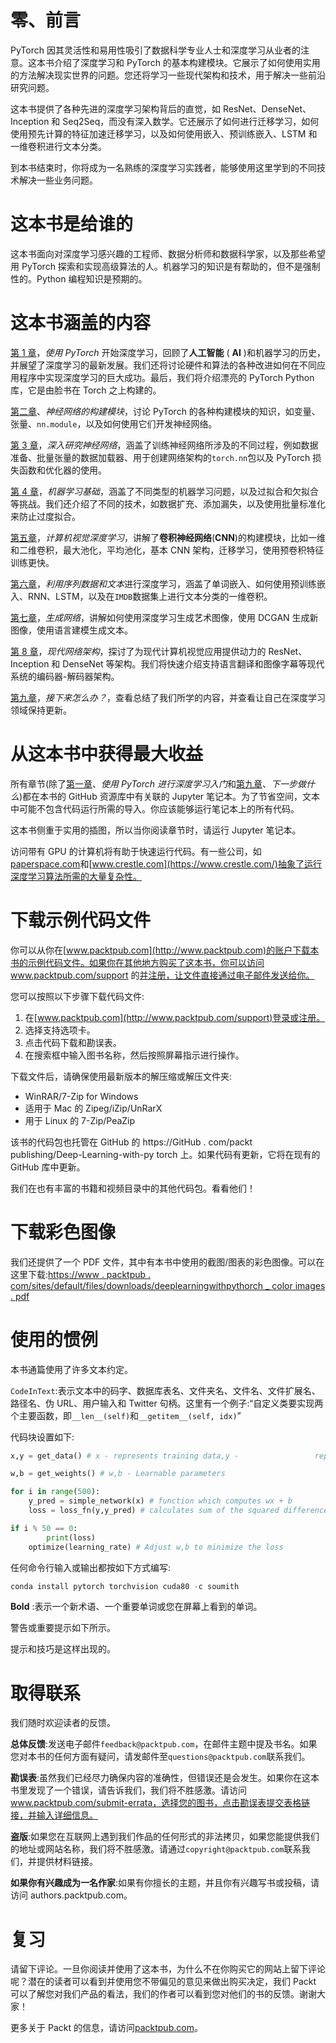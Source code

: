 # 零、前言

PyTorch 因其灵活性和易用性吸引了数据科学专业人士和深度学习从业者的注意。这本书介绍了深度学习和 PyTorch 的基本构建模块。它展示了如何使用实用的方法解决现实世界的问题。您还将学习一些现代架构和技术，用于解决一些前沿研究问题。

这本书提供了各种先进的深度学习架构背后的直觉，如 ResNet、DenseNet、Inception 和 Seq2Seq，而没有深入数学。它还展示了如何进行迁移学习，如何使用预先计算的特征加速迁移学习，以及如何使用嵌入、预训练嵌入、LSTM 和一维卷积进行文本分类。

到本书结束时，你将成为一名熟练的深度学习实践者，能够使用这里学到的不同技术解决一些业务问题。

# 这本书是给谁的

这本书面向对深度学习感兴趣的工程师、数据分析师和数据科学家，以及那些希望用 PyTorch 探索和实现高级算法的人。机器学习的知识是有帮助的，但不是强制性的。Python 编程知识是预期的。

# 这本书涵盖的内容

[第 1 章](1.html)，*使用 PyTorch* 开始深度学习，回顾了**人工智能** ( **AI** )和机器学习的历史，并展望了深度学习的最新发展。我们还将讨论硬件和算法的各种改进如何在不同应用程序中实现深度学习的巨大成功。最后，我们将介绍漂亮的 PyTorch Python 库，它是由脸书在 Torch 之上构建的。

[第二章](2.html)、*神经网络的构建模块*，讨论 PyTorch 的各种构建模块的知识，如变量、张量、`nn.module`，以及如何使用它们开发神经网络。

[第 3 章](2.html)，*深入研究神经网络*，涵盖了训练神经网络所涉及的不同过程，例如数据准备、批量张量的数据加载器、用于创建网络架构的`torch.nn`包以及 PyTorch 损失函数和优化器的使用。

[第 4 章](3.html)，*机器学习基础*，涵盖了不同类型的机器学习问题，以及过拟合和欠拟合等挑战。我们还介绍了不同的技术，如数据扩充、添加漏失，以及使用批量标准化来防止过度拟合。

[第五章](4.html)，*计算机视觉深度学习*，讲解了**卷积神经网络**(**CNN**)的构建模块，比如一维和二维卷积，最大池化，平均池化，基本 CNN 架构，迁移学习，使用预卷积特征训练更快。

[第六章](5.html)，*利用序列数据和文本*进行深度学习，涵盖了单词嵌入、如何使用预训练嵌入、RNN、LSTM，以及在`IMDB`数据集上进行文本分类的一维卷积。

[第七章](6.html)，*生成网络*，讲解如何使用深度学习生成艺术图像，使用 DCGAN 生成新图像，使用语言建模生成文本。

[第 8 章](7.html)，*现代网络架构*，探讨了为现代计算机视觉应用提供动力的 ResNet、Inception 和 DenseNet 等架构。我们将快速介绍支持语言翻译和图像字幕等现代系统的编码器-解码器架构。

[第九章](8.html)，*接下来怎么办？*，查看总结了我们所学的内容，并查看让自己在深度学习领域保持更新。

# 从这本书中获得最大收益

所有章节(除了[第一章](1.html)、*使用 PyTorch 进行深度学习入门*和[第九章](8.html)、*下一步做什么*)都在本书的 GitHub 资源库中有关联的 Jupyter 笔记本。为了节省空间，文本中可能不包含代码运行所需的导入。你应该能够运行笔记本上的所有代码。

这本书侧重于实用的插图，所以当你阅读章节时，请运行 Jupyter 笔记本。

访问带有 GPU 的计算机将有助于快速运行代码。有一些公司，如[paperspace.com](https://www.paperspace.com/)和[www.crestle.com](https://www.crestle.com/)抽象了运行深度学习算法所需的大量复杂性。

# 下载示例代码文件

你可以从你在[www.packtpub.com](http://www.packtpub.com)的账户下载本书的示例代码文件。如果你在其他地方购买了这本书，你可以访问 www.packtpub.com/support 的[并注册，让文件直接通过电子邮件发送给你。](http://www.packtpub.com/support)

您可以按照以下步骤下载代码文件:

1.  在[www.packtpub.com](http://www.packtpub.com/support)登录或注册。
2.  选择支持选项卡。
3.  点击代码下载和勘误表。
4.  在搜索框中输入图书名称，然后按照屏幕指示进行操作。

下载文件后，请确保使用最新版本的解压缩或解压文件夹:

*   WinRAR/7-Zip for Windows
*   适用于 Mac 的 Zipeg/iZip/UnRarX
*   用于 Linux 的 7-Zip/PeaZip

该书的代码包也托管在 GitHub 的 https://GitHub . com/packt publishing/Deep-Learning-with-py torch 上。如果代码有更新，它将在现有的 GitHub 库中更新。

我们在也有丰富的书籍和视频目录中的其他代码包。看看他们！

# 下载彩色图像

我们还提供了一个 PDF 文件，其中有本书中使用的截图/图表的彩色图像。可以在这里下载:[https://www . packtpub . com/sites/default/files/downloads/deeplearningwithpythorch _ color images . pdf](https://www.packtpub.com/sites/default/files/downloads/DeepLearningwithPyTorch_ColorImages.pdf)

# 使用的惯例

本书通篇使用了许多文本约定。

`CodeInText`:表示文本中的码字、数据库表名、文件夹名、文件名、文件扩展名、路径名、伪 URL、用户输入和 Twitter 句柄。这里有一个例子:“自定义类要实现两个主要函数，即`__len__(self)`和`__getitem__(self, idx)`”

代码块设置如下:

```py
x,y = get_data() # x - represents training data,y -                 represents target variables

w,b = get_weights() # w,b - Learnable parameters

for i in range(500):
    y_pred = simple_network(x) # function which computes wx + b
    loss = loss_fn(y,y_pred) # calculates sum of the squared differences of y and y_pred

if i % 50 == 0: 
        print(loss)
    optimize(learning_rate) # Adjust w,b to minimize the loss
```

任何命令行输入或输出都按如下方式编写:

```py
conda install pytorch torchvision cuda80 -c soumith
```

**Bold** :表示一个新术语、一个重要单词或您在屏幕上看到的单词。

警告或重要提示如下所示。

提示和技巧是这样出现的。

# 取得联系

我们随时欢迎读者的反馈。

**总体反馈**:发送电子邮件`feedback@packtpub.com`，在邮件主题中提及书名。如果您对本书的任何方面有疑问，请发邮件至`questions@packtpub.com`联系我们。

**勘误表**:虽然我们已经尽力确保内容的准确性，但错误还是会发生。如果你在这本书里发现了一个错误，请告诉我们，我们将不胜感激。请访问 www.packtpub.com/submit-errata，选择您的图书，点击勘误表提交表格链接，并输入详细信息。

**盗版**:如果您在互联网上遇到我们作品的任何形式的非法拷贝，如果您能提供我们的地址或网站名称，我们将不胜感激。请通过`copyright@packtpub.com`联系我们，并提供材料链接。

**如果你有兴趣成为一名作家**:如果有你擅长的主题，并且你有兴趣写书或投稿，请访问 authors.packtpub.com。

# 复习

请留下评论。一旦你阅读并使用了这本书，为什么不在你购买它的网站上留下评论呢？潜在的读者可以看到并使用您不带偏见的意见来做出购买决定，我们 Packt 可以了解您对我们产品的看法，我们的作者可以看到您对他们的书的反馈。谢谢大家！

更多关于 Packt 的信息，请访问[packtpub.com](https://www.packtpub.com/)。